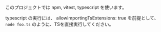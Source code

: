 このプロジェクトでは npm, vitest, typescript を使います。

typescript の実行には、 allowImportingTsExtensions: true を前提として、 `node foo.ts` のように、TSを直接実行してください。
